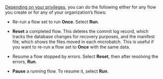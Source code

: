 [Depending on your privileges](wsa1640282405363.md), you can do the following either for any flow you create or for any of your organization’s flows:

-   Re-run a flow set to run **Once**. Select **Run**.


-   **Reset** a completed flow. This deletes the commit log record, which tracks the database changes for recovery purposes, and the manifest file, which shows the files moved in each microbatch. This is useful if you want to re-run a flow set to **Once** with the same data.


-   Resume a flow stopped by errors. Select **Reset**, then after resolving the errors, **Run**.


-   **Pause** a running flow. To resume it, select **Run**.


